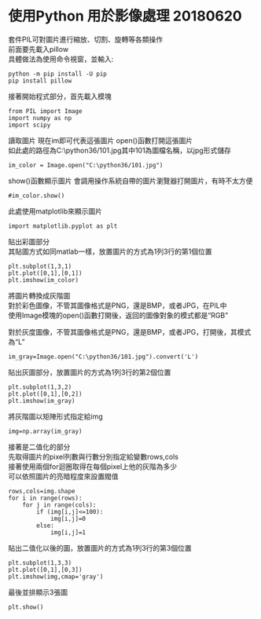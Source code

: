 使用Python 用於影像處理 20180620
==================================
套件PIL可對圖片進行縮放、切割、旋轉等各類操作<br/>
前面要先載入pillow<br/>
具體做法為使用命令視窗，並輸入:
<pre><code>python -m pip install -U pip
pip install pillow</pre></code>
接著開始程式部分，首先載入模塊
<pre><code>from PIL import Image  
import numpy as np  
import scipy  </pre></code>
  

讀取圖片 現在im即可代表這張圖片 open()函數打開這張圖片<br/>
如此處的路徑為C:\python36/101.jpg其中101為圖檔名稱，以jpg形式儲存
<pre><code>im_color = Image.open("C:\python36/101.jpg")  </pre></code>
  
show()函數顯示圖片 會調用操作系統自帶的圖片瀏覽器打開圖片，有時不太方便
<pre><code>#im_color.show()</pre></code>

此處使用matplotlib來顯示圖片
<pre><code>import matplotlib.pyplot as plt</pre></code>

貼出彩圖部分<br/>
其貼圖方式如同matlab一樣，放置圖片的方式為1列3行的第1個位置
<pre><code>plt.subplot(1,3,1)
plt.plot([0,1],[0,1])
plt.imshow(im_color)</pre></code>


將圖片轉換成灰階圖<br/>
對於彩色圖像，不管其圖像格式是PNG，還是BMP，或者JPG，在PIL中<br/>
使用Image模塊的open()函數打開後，返回的圖像對象的模式都是“RGB”<br/>

對於灰度圖像，不管其圖像格式是PNG，還是BMP，或者JPG，打開後，其模式為“L”
<pre><code>im_gray=Image.open("C:\python36/101.jpg").convert('L')</pre></code>

貼出灰圖部分，放置圖片的方式為1列3行的第2個位置
<pre><code>plt.subplot(1,3,2)
plt.plot([0,1],[0,2])
plt.imshow(im_gray)</pre></code>



將灰階圖以矩陣形式指定給img
<pre><code>img=np.array(im_gray)</pre></code>

接著是二值化的部分<br/>
先取得圖片的pixel列數與行數分別指定給變數rows,cols<br/>
接著使用兩個for迴圈取得在每個pixel上他的灰階為多少<br/>
可以依照圖片的亮暗程度來設置閥值<br/>
<pre><code>rows,cols=img.shape
for i in range(rows):
    for j in range(cols):
        if (img[i,j]<=100):
            img[i,j]=0
        else:
            img[i,j]=1</pre></code>

貼出二值化以後的圖，放置圖片的方式為1列3行的第3個位置
<pre><code>plt.subplot(1,3,3)
plt.plot([0,1],[0,3])
plt.imshow(img,cmap='gray')</pre></code>
最後並排顯示3張圖
<pre><code>plt.show()</pre></code>
